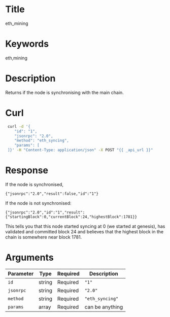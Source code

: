 # Title

eth_mining

# Keywords

eth,mining

# Description

Returns if the node is synchronising with the main chain.

# Curl

```sh
 curl -d '{
    "id": "1",
    "jsonrpc": "2.0",
    "method": "eth_syncing",
    "params": [
 ]}' -H "Content-Type: application/json" -X POST "{{ _api_url }}"
```

# Response

If the node is synchronised,

```
{"jsonrpc":"2.0","result":false,"id":"1"}
```

If the node is not synchronised:

```
{"jsonrpc":"2.0","id":"1","result":{"startingBlock":0,"currentBlock":24,"highestBlock":1781}}
```

This tells you that this node started syncing at 0 (we started at
genesis), has validated and committed block 24 and believes that the
highest block in the chain is somewhere near block 1781.

# Arguments

| Parameter | Type   | Required | Description     |
|-----------|--------|----------|-----------------|
| `id`      | string | Required | `"1"`           |
| `jsonrpc` | string | Required | `"2.0"`         |
| `method`  | string | Required | `"eth_syncing"`  |
| `params`  | array  | Required | can be anything |
